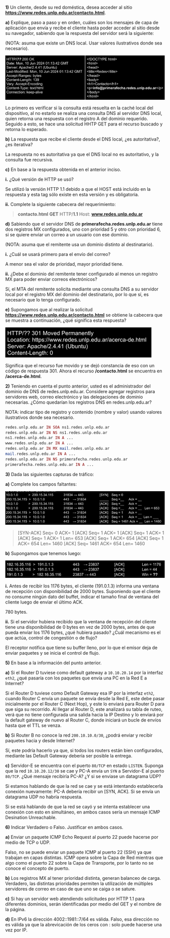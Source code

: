 **1)**  Un cliente, desde su red doméstica, desea acceder al sitio **https://www.redes.unlp.edu.ar/contacto.html**.

**a)** Explique, paso a paso y en orden, cuáles son los mensajes de capa de aplicación que envía y recibe el cliente hasta poder acceder al sitio desde su navegador, sabiendo que la respuesta del servidor será la siguiente:

(NOTA: asuma que existe un DNS local. Usar valores ilustrativos donde sea necesario).

![alt text](image.png)

Lo primero es verificar si la consulta está resuelta en la caché local del dispositivo, al no estarlo se realiza una consulta DNS al servidor DNS local, quien retorna una respuesta con el registro A del dominio requerido.
Seguido a esto, se hace una solicitud HHTP GET para el recurso buscado y retorna lo esperado.

**b)** La respuesta que recibe el cliente desde el DNS local, ¿es autoritativa?, ¿es iterativa?

La respuesta no es autoritativa ya que el DNS local no es autoritativo, y la consulta fue recursiva.

**c)** En base a la respuesta obtenida en el anterior inciso.

**i.** ¿Qué versión de HTTP se usó?

Se utilizó la versión HTTP 1.1 debido a que el HOST está incluído en la respuesta y esta tag sólo existe en esta versión y es obligatoria.

**ii.** Complete la siguiente cabecera del requerimiento:

>**contacto.html** **GET** HTTP/**1.1**
>Host: **www.redes.unlp.edu.ar**

**d)** Sabiendo que el servidor DNS de **primerafecha.redes.unlp.edu.ar** tiene dos registros MX configurados, uno con prioridad 5 y otro con prioridad 6, si se quiere enviar un correo a un usuario con ese dominio.

(NOTA: asuma que el remitente usa un dominio distinto al destinatario).

**i.** ¿Cuál se usará primero para el envío del correo?

A menor sea el valor de prioridad, mayor prioridad tiene.

**ii.** ¿Debe el dominio del remitente tener configurado al menos un registro MX para poder enviar correos electrónicos?

Sí, el MTA del remitente solicita mediante una consulta DNS a su servidor local por el registro MX del dominio del destinatario, por lo que sí, es necesario que lo tenga configurado.

**e)** Supongamos que al realizar la solicitud **https://www.redes.unlp.edu.ar/contacto.html** se obtiene la cabecera que se muestra a continuación, ¿qué significa esta respuesta?

![alt text](image-1.png)

Significa que el recurso fue movido y se dejó constancia de eso con un código de respuesta 301. Ahora el recurso **/contacto.html** se encuentra en **/acerca-de.html**.

**2)** Teniendo en cuenta el punto anterior, usted es el administrador del dominio de DNS de redes.unlp.edu.ar. Considere agregar registros para servidores web, correo electrónico y las delegaciones de dominio necesarias. ¿Cómo quedarían los registros DNS en redes.unlp.edu.ar?

NOTA: indicar tipo de registro y contenido (nombre y valor) usando valores ilustrativos donde sea necesario.

```php
redes.unlp.edu.ar IN SOA ns1.redes.unlp.edu.ar
redes.unlp.edu.ar IN NS ns1.redes.unlp.edu.ar
ns1.redes.unlp.edu.ar IN A ...
www.redes.unlp.edu.ar IN A ...
redes.unlp.edu.ar IN MX mail.redes.unlp.edu.ar
mail.redes.unlp.edu.ar IN A ...
redes.unlp.edu.ar IN NS primerafecha.redes.unlp.edu.ar
primerafecha.redes.unlp.edu.ar IN A ...
```

**3)** Dada las siguientes capturas de tráfico:

**a)** Complete los campos faltantes:

![alt text](image-2.png)

>[SYN-ACK] Seq= 0 ACK= 1
>[ACK] Seq= 1 ACK= 1
>[ACK] Seq= 1 ACK= 1
>[ACK] Seq= 1 ACK= 1 Len= 653
>[ACK] Seq= 1 ACK= 654
>[ACK] Seq= 1 ACK= 654 Len= 1460
>[ACK] Seq= 1461 ACK= 654 Len= 1460

**b)** Supongamos que tenemos luego:

![alt text](image-3.png)

**i.** Antes de recibir los 1176 bytes, el cliente (191.0.1.3) informa una ventana de recepción con disponibilidad de 2000 bytes. Suponiendo que el cliente no consume ningún dato del buffet, indicar el tamaño final de ventana del cliente luego de enviar el último ACK.

780 bytes.

**ii.** Si el servidor hubiera recibido que la ventana de recepción del cliente tiene una disponibilidad de 0 bytes en vez de 2000 bytes, antes de que pueda enviar los 1176 bytes, ¿qué hubiera pasado? ¿Cuál mecanismo es el que actúa, control de congestión o de flujo?

El receptor notifica que tiene su buffer lleno, por lo que el emisor deja de enviar paquetes y se inicia el control de flujo.

**5)** En base a la información del punto anterior.

**a)** Si el Router D tuviese como default gateway a ```10.10.20.14``` por la interfaz ```eth2```, ¿qué pasaría con los paquetes que envía una PC en la Red E a Internet?

Si el Router D tuviese como Default Gateway esa IP por la interfaz ```eth2```, cuando Router C envía un paquete se envía desde la Red E, este debe pasar inicialmente por el Router C (Next Hop), y este lo enviará para Router D para que siga su recorrido.
Al llegar al Router D, este analizará su tabla de ruteo, verá que no tiene configurada una salida hacia la IP Destino y lo enviará por la default gateway de nuevo al Router C, donde iniciará un bucle de envíos hasta que el TTL se venza.

**b)** Si Router B no conoce la red ```200.10.10.0/30```, ¿podrá enviar y recibir paquetes hacia y desde Internet?

Sí, este podría hacerlo ya que, si todos los routers están bien configurados, mediante las Default Gateway debería ser posible la entrega.

**c)** Servidor-E se encuentra con el puerto ```80/TCP``` en estado ```LISTEN```. Suponga que la red ```10.10.20.12/30``` se cae y PC-A envía un ```SYN``` a Servidor-E al puerto ```80/TCP```. ¿Qué mensaje recibiría PC-A? ¿Y si se enviase un datagrama UDP?

Si estamos hablando de que la red se cae y se está intentando establecerla conexión nuevamente: PC-A debería recibir un [SYN, ACK]. Si se envía un datagrama UDP no habría respuesta.

Si se está hablando de que la red se cayó y se intenta establecer una conexión con esto en simultáneo, en ambos casos sería un mensaje ICMP Desination Unreachable.

**6)** Indicar Verdadero o Falso. Justificar en ambos casos.

**a)** Enviar un paquete ICMP Echo Request al puerto 22 puede hacerse por medio de TCP o UDP.

Falso, no se puede enviar un paquete ICMP al puerto 22 (SSH) ya que trabajan en capas distintas. ICMP opera sobre la Capa de Red mientras que algo como el puerto 22 sobre la Capa de Transporte, por lo tanto no se conoce el concepto de puerto.

**b)** Los registros MX al tener prioridad distinta, generan balanceo de carga.
Verdadero, las distintas prioridades permiten la utilización de múltiples servidores de correo en caso de que uno se caiga o se sature.

**c)** Si hay un servidor web atendiendo solicitudes por HTTP 1.1 para diferentes dominios, serán identificadas por medio del GET y el nombre de la página.



**d)** En IPv6 la dirección 4002::1981::7/64 es válida.
Falso, esa dirección no es válida ya que la abrevicación de los ceros con : solo puede hacerse una vez por IP.
